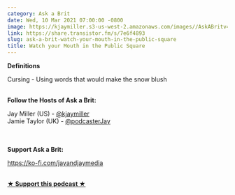 ```yaml
---
category: Ask a Brit
date: Wed, 10 Mar 2021 07:00:00 -0800
image: https://kjaymiller.s3-us-west-2.amazonaws.com/images//AskABritv4.png
link: https://share.transistor.fm/s/7e6f4893
slug: ask-a-brit-watch-your-mouth-in-the-public-square
title: Watch your Mouth in the Public Square
---
```


<p><strong>Definitions</strong></p><p>Cursing - Using words that would make the snow blush </p><p><strong><br />Follow the Hosts of Ask a Brit:</strong></p><p>Jay Miller (US) - <a href="https://twitter.com/kjaymiller">@kjaymiller</a><br />Jamie Taylor (UK) - <a href="https://twitter.com/podcasterJay">@podcasterJay<br /></a><br /></p><p><strong><br />Support Ask a Brit:</strong></p><p><a href="https://ko-fi.com/jayandjaymedia">https://ko-fi.com/jayandjaymedia<br /></a><br /></p><p><strong><a href="https://ko-fi.com/jayandjaymedia" rel="payment" title="★ Support this podcast ★">★ Support this podcast ★</a></strong></p>